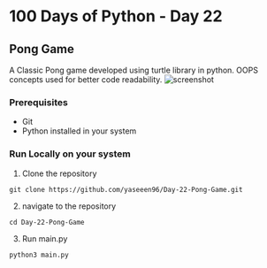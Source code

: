 # 100 Days of Python - Day 22

## Pong Game
A Classic Pong game developed using turtle library in python. OOPS concepts used for better code readability.
![screenshot](https://i.ibb.co/fGLD76D/ss-1.png)


### Prerequisites
- Git
- Python installed in your system

### Run Locally on your system
1. Clone the repository
```
git clone https://github.com/yaseeen96/Day-22-Pong-Game.git
```

2. navigate to the repository
```
cd Day-22-Pong-Game
```

3. Run main.py
```
python3 main.py
```
